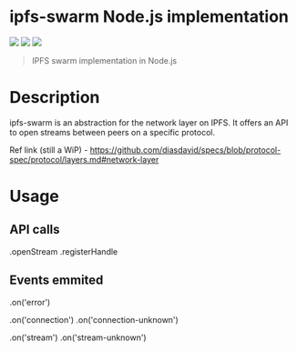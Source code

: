 ipfs-swarm Node.js implementation
=================================

[![](https://img.shields.io/badge/made%20by-Protocol%20Labs-blue.svg?style=flat-square)](http://ipn.io) [![](https://img.shields.io/badge/IPFS-project-blue.svg?style=flat-square)](http://ipfs.io/) [![](https://img.shields.io/badge/freenode-%23ipfs-blue.svg?style=flat-square)](http://webchat.freenode.net/?channels=%23ipfs)

> IPFS swarm implementation in Node.js

# Description

ipfs-swarm is an abstraction for the network layer on IPFS. It offers an API to open streams between peers on a specific protocol.

Ref link (still a WiP) - https://github.com/diasdavid/specs/blob/protocol-spec/protocol/layers.md#network-layer

# Usage

## API calls

.openStream
.registerHandle

## Events emmited

.on('error')

.on('connection')
.on('connection-unknown')

.on('stream')
.on('stream-unknown')
